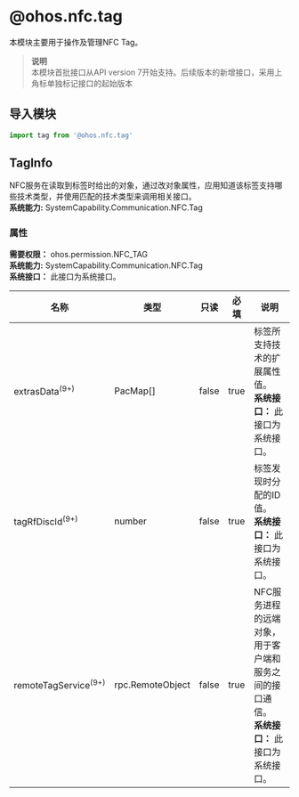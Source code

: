 # @ohos.nfc.tag    
本模块主要用于操作及管理NFC Tag。  
> **说明**   
>本模块首批接口从API version 7开始支持。后续版本的新增接口，采用上角标单独标记接口的起始版本  
  
## 导入模块  
  
```js    
import tag from '@ohos.nfc.tag'    
```  
    
## TagInfo    
NFC服务在读取到标签时给出的对象，通过改对象属性，应用知道该标签支持哪些技术类型，并使用匹配的技术类型来调用相关接口。  
 **系统能力:**  SystemCapability.Communication.NFC.Tag    
### 属性    
 **需要权限：** ohos.permission.NFC_TAG    
 **系统能力:**  SystemCapability.Communication.NFC.Tag    
 **系统接口：** 此接口为系统接口。    
    
| 名称 | 类型 | 只读 | 必填 | 说明 |  
| --------| --------| --------| --------| --------|  
| extrasData<sup>(9+)</sup> | PacMap[] | false | true | 标签所支持技术的扩展属性值。<br>**系统接口：** 此接口为系统接口。<br/> |  
| tagRfDiscId<sup>(9+)</sup> | number | false | true | 标签发现时分配的ID值。<br>**系统接口：** 此接口为系统接口。  |  
| remoteTagService<sup>(9+)</sup> | rpc.RemoteObject | false | true |  NFC服务进程的远端对象，用于客户端和服务之间的接口通信。<br>**系统接口：** 此接口为系统接口。 |  
